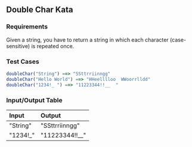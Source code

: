 ## Double Char Kata

### Requirements 

Given a string, you have to return a string in which each character (case-sensitive) is repeated once.

### Test Cases

```JavaScript
doubleChar("String") ==> "SSttrriinngg"
doubleChar("Hello World") ==> "HHeelllloo  WWoorrlldd"
doubleChar("1234!_ ") ==> "11223344!!__  "

```

### Input/Output Table

| Input             | Output             |
| :---------------- | :----------------- |
| "String"          | "SSttrriinngg"     |
| "1234!_"          | "11223344!!__"     |





